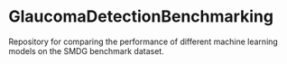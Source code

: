 # GlaucomaDetectionBenchmarking
Repository for comparing the performance of different machine learning models on the SMDG benchmark dataset.
